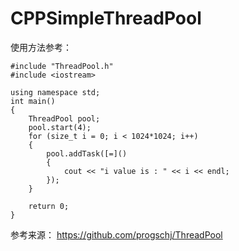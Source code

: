# CPPSimpleThreadPool

使用方法参考：
```
#include "ThreadPool.h"
#include <iostream>

using namespace std;
int main()
{
	ThreadPool pool;
	pool.start(4);
	for (size_t i = 0; i < 1024*1024; i++)
	{
		pool.addTask([=]()
		{
			cout << "i value is : " << i << endl;
		});
	}

    return 0;
}
```

参考来源：
https://github.com/progschj/ThreadPool
